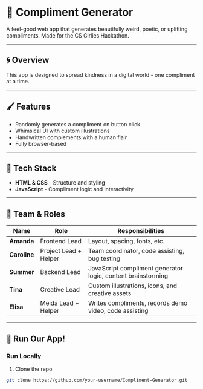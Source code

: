 # 🫧 Compliment Generator 

A feel-good web app that generates beautifully weird, poetic, or uplifting compliments. Made for the CS Girlies Hackathon.

 ----

 ## 🌀 Overview

This app is designed to spread kindness in a digital world - one compliment at a time. 

----

## 🖌️ Features

- Randomly generates a compliment on button click
- Whimsical UI with custom illustrations
- Handwritten complements with a human flair
- Fully browser-based

----

## 🐋 Tech Stack 
- **HTML & CSS** - Structure and styling
- **JavaScript** - Compliment logic and interactivity

----

## 🐠 Team & Roles
| Name       | Role                          | Responsibilities |
|------------|-------------------------------|------------------|
| **Amanda** | Frontend Lead                 | Layout, spacing, fonts, etc. |
| **Caroline** | Project Lead + Helper     | Team coordinator, code assisting, bug testing |
| **Summer**   | Backend Lead | JavaScript compliment generator logic, content brainstorming |
| **Tina**   | Creative Lead | Custom illustrations, icons, and creative assets |
| **Elisa**  | Meida Lead + Helper | Writes compliments, records demo video, code assisting |

----

## 🦋 Run Our App!

### Run Locally 
1. Clone the repo
``` bash
git clone https://github.com/your-username/Compliment-Generator.git
```


    
 
 
